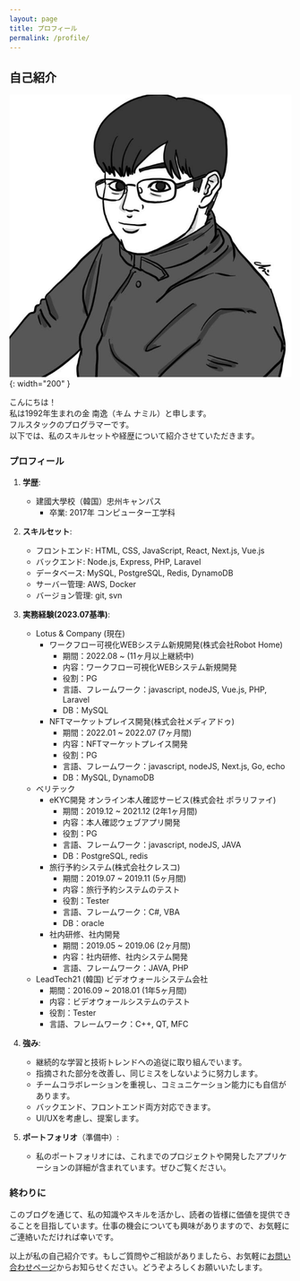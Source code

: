 ```yaml
---
layout: page
title: プロフィール
permalink: /profile/
---
```


## 自己紹介

![](/img/profile.jpg){: width="200" }

こんにちは！<br/>
私は1992年生まれの金 南逸（キム ナミル）と申します。<br/>
フルスタックのプログラマーです。<br/>
以下では、私のスキルセットや経歴について紹介させていただきます。<br/>

### プロフィール

1. **学歴**:
   - 建國大學校（韓国）忠州キャンパス
     - 卒業: 2017年 コンピューター工学科

2. **スキルセット**:
   - フロントエンド: HTML, CSS, JavaScript, React, Next.js, Vue.js
   - バックエンド: Node.js, Express, PHP,  Laravel
   - データベース: MySQL, PostgreSQL, Redis, DynamoDB
   - サーバー管理: AWS, Docker
   - バージョン管理: git, svn

3. **実務経験(2023.07基準)**:
   - Lotus & Company (現在)
     - ワークフロー可視化WEBシステム新規開発(株式会社Robot Home)
       - 期間：2022.08 ~ (11ヶ月以上継続中)
       - 内容：ワークフロー可視化WEBシステム新規開発
       - 役割：PG
       - 言語、フレームワーク：javascript, nodeJS, Vue.js, PHP, Laravel
       - DB：MySQL
     - NFTマーケットプレイス開発(株式会社メディアドゥ)
       - 期間：2022.01 ~ 2022.07 (7ヶ月間)
       - 内容：NFTマーケットプレイス開発
       - 役割：PG
       - 言語、フレームワーク：javascript, nodeJS, Next.js, Go, echo
       - DB：MySQL, DynamoDB
   - ベリテック
     - eKYC開発 オンライン本人確認サービス(株式会社 ポラリファイ)
       - 期間：2019.12 ~ 2021.12 (2年1ヶ月間)
       - 内容：本人確認ウェブアプリ開発
       - 役割：PG
       - 言語、フレームワーク：javascript, nodeJS, JAVA
       - DB：PostgreSQL, redis
     - 旅行予約システム(株式会社クレスコ)
       - 期間：2019.07 ~ 2019.11 (5ヶ月間)
       - 内容：旅行予約システムのテスト
       - 役割：Tester
       - 言語、フレームワーク：C#, VBA
       - DB：oracle
     - 社内研修、社内開発
       - 期間：2019.05 ~ 2019.06 (2ヶ月間)
       - 内容：社内研修、社内システム開発
       - 言語、フレームワーク：JAVA, PHP
   - LeadTech21 (韓国) ビデオウォールシステム会社
     - 期間：2016.09 ~ 2018.01 (1年5ヶ月間)
     - 内容：ビデオウォールシステムのテスト
     - 役割：Tester
     - 言語、フレームワーク：C++, QT, MFC

4. **強み**:
   - 継続的な学習と技術トレンドへの追従に取り組んでいます。
   - 指摘された部分を改善し、同じミスをしないように努力します。
   - チームコラボレーションを重視し、コミュニケーション能力にも自信があります。
   - バックエンド、フロントエンド両方対応できます。
   - UI/UXを考慮し、提案します。

5. **ポートフォリオ**（準備中）:
   - 私のポートフォリオには、これまでのプロジェクトや開発したアプリケーションの詳細が含まれています。ぜひご覧ください。

### 終わりに

このブログを通じて、私の知識やスキルを活かし、読者の皆様に価値を提供できることを目指しています。仕事の機会についても興味がありますので、お気軽にご連絡いただければ幸いです。

以上が私の自己紹介です。もしご質問やご相談がありましたら、お気軽に[お問い合わせページ](/contact)からお知らせください。どうぞよろしくお願いいたします。
